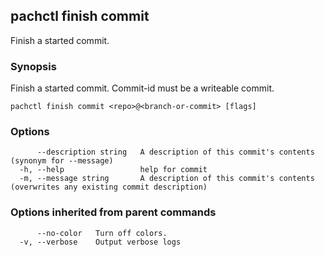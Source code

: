## pachctl finish commit

Finish a started commit.

### Synopsis

Finish a started commit. Commit-id must be a writeable commit.

```
pachctl finish commit <repo>@<branch-or-commit> [flags]
```

### Options

```
      --description string   A description of this commit's contents (synonym for --message)
  -h, --help                 help for commit
  -m, --message string       A description of this commit's contents (overwrites any existing commit description)
```

### Options inherited from parent commands

```
      --no-color   Turn off colors.
  -v, --verbose    Output verbose logs
```
